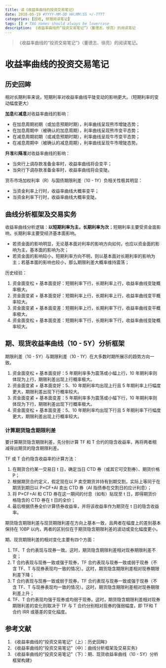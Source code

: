 ```yaml
---
title: 读《收益率曲线的投资交易笔记》
date: 2018-05-19 #YYYY-MM-DD HH:MM:SS +/-TTTT
categories: [固收, 研报阅读笔记]
tags: [] # TAG names should always be lowercase
description: 《收益率曲线的“投资交易笔记”》（董德志、徐亮）的阅读笔记
---
```


> 《收益率曲线的“投资交易笔记”》（董德志、徐亮）的阅读笔记。

# 收益率曲线的投资交易笔记

## 历史回眸

相对长期利率来说，短期利率对收益率曲线平陡变动的影响更大。（短期利率的变动幅度更大）

**加息**和**减息**对收益率曲线的影响：
* 在加息周期初期（或加息预期时期），利率曲线呈现熊市增陡态势；
* 在加息周期中（被确认的加息周期），利率曲线呈现熊市变平态势；
* 在减息周期初期（或减息预期时期），利率曲线呈现牛市变平态势；
* 在减息周期中（被确认的减息周期），利率曲线呈现牛市增陡态势。

**升准**和**降准**对收益率曲线的影响：
* 当央行上调存款准备金率时，收益率曲线将会变平；
* 当央行下调存款准备金率时，收益率曲线将会变陡。

货币市场加权利率（R）与国债期限利差（10 - 1Y）负相关性极其明显：

* 当资金利率上行时，收益率曲线大概率变平；
* 当资金利率下行时，收益率曲线大概率变陡。

## 曲线分析框架及交易实务

收益率曲线分析逻辑：**以短期利率为主，长期利率为次**；短期利率主要受资金面影响，长期利率主要受经济基本面影响。

* 若资金面的影响明显，无论基本面对利率的影响方向如何，也应以资金面的影响为主，基本面的影响为次；
* 若资金面的影响较小，短期利率方向不明，则以基本面对长期利率的影响为主；若基本面的影响也较小，那么期限利差大概率维持震荡；

历史经验：

1. 资金面变松 + 基本面变好：短期利率下行，长期利率上行，收益率曲线变陡概率极大。
2. 资金面变紧 + 基本面变好：短期利率上行，长期利率上行，收益率曲线变平概率较大。
3. 资金面变紧 + 基本面变差：短期利率上行，长期利率下行，收益率曲线变平概率极大。
4. 资金面变松 + 基本面变差：短期利率下行，长期利率下行，收益率曲线变陡概率较大。

## 期、现货收益率曲线（10 - 5Y）分析框架

期限利差（10 - 5Y）与期限利差（10 - 1Y）在大多数时期所展示的趋势方向一致。

1. 资金面变松 + 基本面变好：5 年期利率多为震荡或小幅上行，10 年期利率则体现为上行，期限利差出现上行概率极大。
2. 资金面变紧 + 基本面变好：5、10 年期利率均出现上行且 5 年期利率上行幅度更大，期限利差出现下行概率较大。
3. 资金面变紧 + 基本面变差：5 年期利率多为震荡或小幅下行，10 年期利率则体现为下行，期限利差出现下行概率极大。
4. 资金面变松 + 基本面变差：5、10 年期利率均出现下行且 5 年期利率下行幅度更大，期限利差出现上行概率较大。

### 计算期货隐含期限利差

要计算期货隐含期限利差，先分别计算 TF 和 T 合约的隐含收益率，再将两者相减得出期货的隐含期限利差。

TF 或 T 合约隐含收益率的计算方法：

1. 在期货合约某一交易日 t 日，确定当日 CTD 券（或其它可交割券）、期货价格 P；
2. 根据期货合约定义，假定现在以 P 卖空期货并持有到期交割，实际上等同于在期货到期日以 P$\times$CF+AI 卖出 CTD 券（AI 指债券在交割日的应计利息）；
3. 将 P$\times$CF+AI 和 CTD 券在这一期间的付息（如有）贴现至 t 日，即得期货价格隐含的 CTD 券在 t 日的全价；
4. 最后根据债券全价计算债券收益率，并将该收益率作为期货在 t 日的隐含收益率。

期货隐含期限利差与现货期限利差在方向上基本一致，且两者在幅度上的差别基本保持在 10BP 以内，两者的区别仅在于期货隐含期限利差的波动或变化幅度更小。

期、现货期限利差的相对变化主要有四个方面：

1. TF、T 合约表现与现券一致。这时，期货隐含期限利差相对现券期限利差不变；
2. T 合约表现与现券一致或强于现券，TF 合约表现与现券一致或弱于现券（不含 TF、T 与现券表现均一致的情况）。这时，期货隐含期限利差相对现券期限利差下降；
3. T 合约表现与现券一致或弱于现券，TF 合约表现与现券一致或强于现券（不含 TF、T 与现券表现均一致的情况）。这时，期货隐含期限利差相对现券期限利差上升；
4. TF、T 合约表现均强于现券或均弱于现券。这时，期货隐含期限利差相对现券期限利差的变化则取决于 TF 与 T 合约分别相对现券的强弱幅度，即 TF和 T 合约 IRR 或基差的变化幅度。

## 参考文献

1. 《收益率曲线的“投资交易笔记”（上）：历史回眸》
2. 《收益率曲线的“投资交易笔记”（中）：曲线分析框架及交易实务》
3. 《收益率曲线的“投资交易笔记”（下）：期、现货收益率曲线（10 - 5Y）分析框架构建》